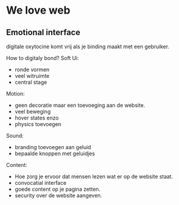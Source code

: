 # We love web

## Emotional interface

digitale oxytocine komt vrij als je binding maakt met een gebruiker. 

How to digitaly bond?
Soft Ui:
- ronde vormen
- veel witruimte
- central stage 

Motion:
- geen decoratie maar een toevoeging aan de website.
- veel beweging
- hover states enzo
- physics toevoegen

Sound:
- branding toevoegen aan geluid
- bepaalde knoppen met geluidjes

Content: 
- Hoe zorg je ervoor dat mensen lezen wat er op de website staat.
- convocatial interface
- goede content op je pagina zetten.
- security over de website aangeven.
